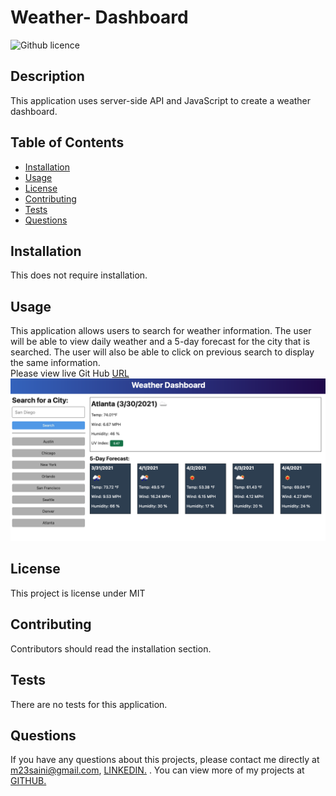 # Weather- Dashboard

![Github licence](http://img.shields.io/badge/license-MIT-blue.svg)

## Description 
This application uses server-side API and JavaScript to create a weather dashboard.

## Table of Contents
* [Installation](#installation)
* [Usage](#usage)
* [License](#license)
* [Contributing](#contributing)
* [Tests](#tests)
* [Questions](#questions)

## Installation 
This does not require installation. 

## Usage 
This application allows users to search for weather information. The user will be able to view daily weather and a 5-day forecast for the city that is searched. The user will also be able to click on previous search to display the same information. <br>
Please view live Git Hub [URL](https://mandy2324.github.io/Weather-Dashboard/)<br>
<img src="https://raw.githubusercontent.com/mandy2324/Weather-Dashboard/master/assets/demo.png">

## License 
This project is license under MIT

## Contributing 
Contributors should read the installation section. 

## Tests
There are no tests for this application. 

## Questions
If you have any questions about this projects, please contact me directly at m23saini@gmail.com, [ LINKEDIN.](https://www.linkedin.com/in/m23saini) 
. You can view more of my projects at [ GITHUB.](https://github.com/mandy2324)
